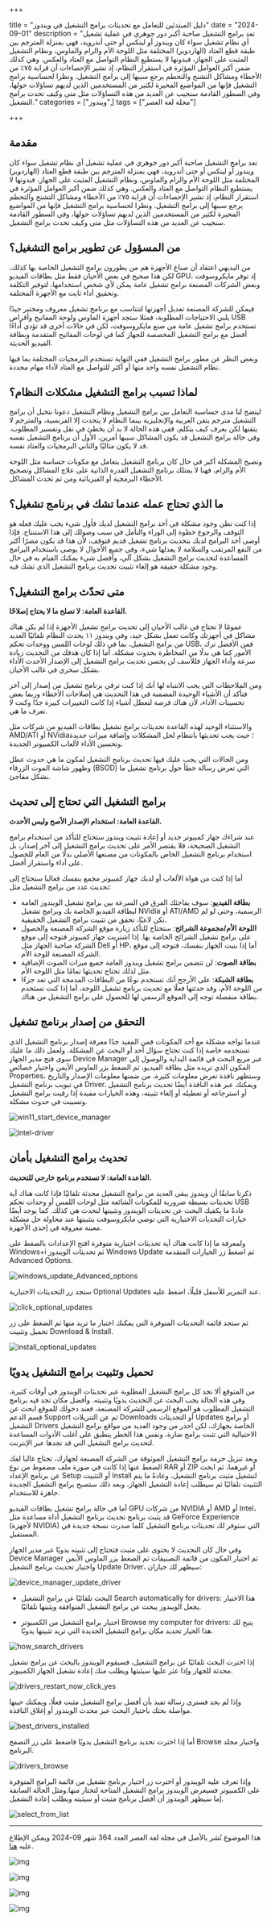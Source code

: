 +++

title = "دليل المبتدئين للتعامل مع تحديثات برامج التشغيل في ويندوز"
date = "2024-09-01"
description = "تعد برامج التشغيل صاحبة أكبر دور جوهري في عملية تشغيل أي نظام تشغيل سواء كان ويندوز أو لينكس أو حتى أندرويد، فهي بمنزلة المترجم بين طبقة قطع العتاد (الهاردوير) المختلفة مثل اللوحة الأم والرام والماوس، ونظام التشغيل المثبت على الجهاز، فبدونها لا يستطيع النظام التواصل مع العتاد والعكس. وهي كذلك ضمن أكبر العوامل المؤثرة في استقرار النظام، إذ تشير الإحصاءات أن قرابة ٧٥٪ من الأخطاء ومشاكل التشنج والتحطم يرجع سببها إلى برامج التشغيل. ونظرا لحساسية برامج التشغيل فإنها من المواضيع المحيرة لكثير من المستخدمين الذين لديهم تساؤلات حولها، وفي السطور القادمة سنجيب عن العديد من هذه التساؤلات مثل متى وكيف تحدث برامج التشغيل."
categories = ["ويندوز",]
tags = ["مجلة لغة العصر"]

+++

## مقدمة

تعد برامج التشغيل صاحبة أكبر دور جوهري في عملية تشغيل أي نظام تشغيل سواء كان ويندوز أو لينكس أو حتى أندرويد، فهي بمنزلة المترجم بين طبقة قطع العتاد (الهاردوير) المختلفة مثل اللوحة الأم والرام والماوس، ونظام التشغيل المثبت على الجهاز، فبدونها لا يستطيع النظام التواصل مع العتاد والعكس. وهي كذلك ضمن أكبر العوامل المؤثرة في استقرار النظام، إذ تشير الإحصاءات أن قرابة ٧٥٪ من الأخطاء ومشاكل التشنج والتحطم يرجع سببها إلى برامج التشغيل. ونظرا لحساسية برامج التشغيل فإنها من المواضيع المحيرة لكثير من المستخدمين الذين لديهم تساؤلات حولها، وفي السطور القادمة سنجيب عن العديد من هذه التساؤلات مثل متى وكيف تحدث برامج التشغيل.

## من المسؤول عن تطوير برامج التشغيل؟

من البديهي اعتقاد أن صناع الأجهزة هم من يطورون برامج التشغيل الخاصة بها كذلك، لكن هذا صحيح في بعض الأحيان فقط مثل بطاقات الفيديو GPU، إذ توفر مايكروسوفت وبعض الشركات المصنعة برامج تشغيل عامة يمكن لأي شخص استخدامها، لتوفير التكلفة وتحقيق أداء ثابت مع الأجهزة المختلفة.

فيمكن للشركة المصنعة تعديل أجهزتها لتتناسب مع برنامج تشغيل معروف ومختبر جيدًا يلبي الاحتياجات المطلوبة، فمثلا ستجد أجهزة الماوس ولوحة المفاتيح وأقراص USB تستخدم برامج تشغيل عامة من صنع مايكروسوفت، لكن في حالات أخرى قد تؤدي أداءًا أفضل مع برامج التشغيل المخصصة للجهاز كما في لوحات المفاتيح المتقدمة وبطاقة الفيديو الحديثة.

وبغض النظر عن مطور برامج التشغيل ففي النهاية تستخدم البرمجيات المختلفة بما فيها نظام التشغيل نفسه واحد منها أو أكثر للتواصل مع العتاد لأداء مهام محددة.

## لماذا تسبب برامج التشغيل مشكلات النظام؟

ليتضح لنا مدى حساسية التعامل بين برامج التشغيل ونظام التشغيل دعونا نتخيل أن برامج التشغيل مترجم يتقن العربية والإنجليزية بينما النظام لا يتحدث إلا الفرنسية، والمترجم لا يتقنها لكن يعرف كيف يتكلم، ففي هذه الحالة لا بد أن يخطئ في نقل وتفسير المطلوب. وفي حالة برامج التشغيل قد يكون المشاكل سببها أمرين، الأول أن برنامج التشغيل نفسه قد لا يكون مثاليًا والثاني البرمجيات والعتاد نفسه.

وتصبح المشكلة أكبر في حال كان برنامج التشغيل يتعامل مع مكونات حساسة مثل اللوحة الأم والرام، فهنا لا يمتلك برنامج التشغيل القدرة الذاتية على علاج المشاكل وتصحيح الأخطاء البرمجية أو الفيزيائية ومن ثم تحدث المشاكل.

## ما الذي تحتاج عمله عندما تشك في برنامج تشغيل؟

إذا كنت تظن وجود مشكلة في أحد برامج التشغيل لديك فأول شيء يجب عليك فعله هو التوقف والرجوع خطوة إلى الوراء والتأمل في سبب وصولك إلى هذا الاستنتاج. فإذا أوصى أحد البرامج لديك بتحديث برنامج تشغيل قديم فتوقف، لأن هذا قد يكون مضرًا أكثر من النفع المرتقب والسلامة لا يعدلها شيء، وفي جميع الأحوال لا يوصى باستخدام البرامج المساعدة لتحديث برامج التشغيل بشكل آلي، وأفضل شيء يمكنك القيام به في حال وجود مشكلة حقيقة هو إلغاء تثبيت تحديث برنامج التشغيل الذي تشك فيه.

## متى تحدّث برامج التشغيل؟

**القاعدة العامة: لا تصلح ما لا يحتاج إصلاحًا.**

عمومًا لا تحتاج في غالب الأحيان إلى تحديث برامج تشغيل الأجهزة إذا لم يكن هناك مشاكل في أجهزتك وكانت تعمل بشكل جيد، وفي ويندوز ١١ يحدث النظام تلقائيًا العديد من برامج التشغيل، بما في ذلك لوحات اللمس ووحدات تحكم USB، فمن الأفضل ترك الأمور كما هي بدلًا من المخاطرة بحدوث مشكلة. أما إذا كان هدفك من التحديث زيادة سرعة وأداء الجهاز فللأسف لن يحسن تحديث برامج التشغيل إلى الإصدار الأحدث الأداء بشكل سحري في غالب الأحيان.

ومن الملاحظات التي يجب الانتباه لها أنك إذا كنت ترقي برنامج تشغيل من إصدار إلى آخر فتأكد أن الأشياء الوحيدة المضمنة في هذا التحديث هي إصلاحات الأخطاء وربما بعض تحسينات الأداء، لأن هناك فرصة لتعطل أشياء إذا كانت التغييرات كبيرة جدًا وكنت لا تعرف ما هي.

والاستثناء الوحيد لهذه القاعدة تحديثات برامج تشغيل بطاقات الفيديو من شركات مثل AMD/ATI أو NVidia؛ حيث يجب تحديثها بانتظام لحل المشكلات وإضافة ميزات جديدة وتحسين الأداء لألعاب الكمبيوتر الجديدة.

ومن الحالات التي يجب عليك فيها تحديث برنامج التشغيل لمكون ما هي حدوث عطل وظهور شاشة الموت الزرقاء (BSOD) التي تعرض رسالة خطأ حول برنامج تشغيل ما بشكل مفاجئ.

## برامج التشغيل التي تحتاج إلى تحديث

**القاعدة العامة: استخدام الإصدار الأصح وليس الأحدث.**

عند شراءك جهاز كمبيوتر جديد أو إعادة تثبيت ويندوز ستحتاج للتأكد من استخدام برامج التشغيل الصحيحة، فلا يقتصر الأمر على تحديث برامج التشغيل إلى آخر إصدار، بل استخدام برنامج التشغيل الخاص بالمكونات من مصنعها الأصلي بدلًا من العام للحصول على أداء واستقرار أفضل.

أما إذا كنت من هواة الألعاب أو لديك جهاز كمبيوتر مجمع بنفسك فغالبا ستحتاج إلى تحديث عدد من برامج التشغيل مثل:

- **بطاقة الفيديو**: سوف يفاجئك الفرق في السرعة بين برامج تشغيل الويندوز العامة لبطاقة الفيديو الخاصة بك وبرامج تشغيل NVidia أو ATI/AMD الرسمية، وحتى لو لم تكن لاعبًا، تحقق من تثبيت برامج التشغيل الحقيقية.
- **اللوحة الأم/مجموعة الشرائح**: ستحتاج للتأكد زيارة موقع الشركة المصنعة والحصول على برامج تشغيل الشرائح الخاصة بها. إذا اشتريت جهاز كمبيوتر فتوجه إلى موقع الشركة صاحبة الجهاز مثل Dell أو HP، أما إذا بنيت الجهاز بنفسك، فتوجه إلى موقع الشركة المصنعة للوحة الأم.
- **بطاقة الصوت**: لن تتضمن برامج تشغيل ويندوز العامة جميع ميزات الصوت الإضافية مثل لذلك تحتاج تحديثها تمامًا مثل اللوحة الأم.
- **بطاقة الشبكة**: على الأرجح أنك تستخدم نوعًا من البطاقات المدمجة التي تعد جزءًا من اللوحة الأم، وقد حدثتها فعلًا مع تحديث برنامج تشغيل اللوحة، أما إذا كنت تستخدم بطاقة منفصلة توجه إلى الموقع الرسمي لها للحصول على برامج التشغيل من هناك.

## التحقق من إصدار برنامج تشغيل

عندما تواجه مشكلة مع أحد المكونات فمن المفيد جدًا معرفة إصدار برنامج التشغيل الذي تستخدمه خاصة إذا كنت تحتاج سؤال أحد أو البحث عن المشكلة. ولعمل ذلك ما عليك سوى فتح مدير الجهاز Device Manager عبر مربع البحث في قائمة البداية والوصول إلى المكون الذي تريده مثل بطاقة الفيديو، ثم الضغط بزر الماوس الأيمن واختيار خصائص Properties، وستظهر نافذة تعرض معلومات كثيرة، من ضمنها معلومات الإصدار والتاريخ في تبويب برنامج التشغيل Driver. ويمكنك عبر هذه النافذة أيضًا تحديث برنامج التشغيل أو استرجاعه أو تعطيله أو إلغاء تثبيته، وهذه الخيارات مفيدة إذا رقيت برامج التشغيل وتسببت في حدوث مشكلة.

![win11_start_device_manager](images/win11_start_device_manager.jpg)

![Intel-driver](images/Intel-driver.jpg)

## تحديث برامج التشغيل بأمان

**القاعدة العامة: لا تستخدم برنامج خارجي للتحديث.**

ذكرنا سابقًا أن ويندوز يبقى العديد من برامج التشغيل محدثة تلقائيًا فإذا كانت هناك أية تحديثات بسيطة ضرورية للمكونات الشائعة مثل لوحات اللمس أو وحدات تحكم USB عادةً ما يكفيك البحث عن تحديثات الويندوز وتثبيتها لتحدث هي كذلك. كما يوجد أيضًا خيارات التحديات الاختيارية التي توصي مايكروسوفت بتثبيتها عند محاولة حل مشكلة معينة معروفة في إحدى الأجهزة.

ولمعرفة ما إذا كانت هناك أية تحديثات اختيارية متوفرة افتح الإعدادات بالضغط على Windows+i ثم تحديثات الويندوز Windows Update ثم اضغط زر الخيارات المتقدمة Advanced Options.

![windows_update_Advanced_options](images/windows_update_Advanced_options.jpg)

 ستجد زر التحديثات الاختيارية Optional Updates عند التمرير للأسفل قليلًا، اضغط عليه.

![click_optional_updates](images/click_optional_updates.jpg)

ثم ستجد قائمة التحديثات المتوفرة التي يمكنك اختيار ما تريد منها ثم الضغط على زر تحميل وتثبيت Download & Install.

![install_optional_updates](images/install_optional_updates.jpg)

## تحميل وتثبيت برامج التشغيل يدويًا

من المتوقع ألا تجد كل برامج التشغيل المطلوبة عبر تحديثات الويندوز في أوقات كثيرة، وفي هذه الحالة يجب البحث عن التحديث يدويًا وتثبيته. وأفضل مكان تجد فيه برنامج التشغيل المطلوب هو الموقع الرسمي للشركة المصنعة، فعند دخولك للموقع ابحث عن قسم الدعم Support ثم عن التنزيلات Downloads أو التحديثات Updates أو برامج التشغيل Drivers الخاصة بجهازك، لكن احذر من وجود العديد من مواقع برامج التشغيل الاحتيالية التي تثبت برامج ضارة، ونفس هذا الخطر ينطبق على أغلب الأدوات المساعدة لتحديث برامج التشغيل التي قد تجدها عبر الإنترنت.

وبعد تنزيل حزمة برامج التشغيل الموثوقة من الشركة المصنعة لجهازك، تحتاج غالبا لفك الضغط عنها إذا كانت في صورة ملف مضغوط من نوع RAR أو ZIP أو غيرهما، ثم ابحث عن برنامج الإعداد Setup أو التثبيت Install لتشغيل مثبت برنامج التشغيل، وعادةً ما يتم التثبيت تلقائيًا ثم سيطلب إعادة التشغيل الجهاز، وبعد ذلك ستصبح برامج التشغيل الجديدة جاهزة للاستخدام.

أما في حالة برامج تشغيل بطاقات الفيديو GPU من شركات NVIDIA أو AMD أو Intel، قد يثبت برنامج تحديث برنامج التشغيل أداة مساعدة مثل GeForce Experience (لأجهزة NVIDIA) التي ستوفر لك تحديثات برنامج التشغيل كلما صدرت نسخة جديدة في المستقبل.

وفي حال كان التحديث لا يحتوى على مثبت فتحتاج إلى تثبيته يدويًا عبر مدير الجهاز Device Manager ثم اختيار المكون من قائمة التصنيفات ثم الضغط بزر الماوس الأيمن واختيار تحديث برنامج التشغيل Update Driver، سيظهر لك خياران:

![device_manager_update_driver](images/device_manager_update_driver.jpg)

- البحث تلقائيًا عن برامج التشغيل Search automatically for drivers: هذا الاختيار يجعل الويندوز يبحث عن برامج التشغيل المتوافقة ويثبتها تلقائيًا.

- اختيار برامج التشغيل من الكمبيوتر Browse my computer for drivers: يتيح لك هذا الخيار تحديد مكان برامج التشغيل الجديدة التي تريد تثبيتها يدويًا.

![how_search_drivers](images/how_search_drivers.jpg)

إذا اخترت البحث تلقائيًا عن برامج التشغيل، فسيقوم الويندوز بالبحث عن برامج تشغيل محدثة للجهاز وإذا عثر عليها سيثبتها ويطلب منك إعادة تشغيل الجهاز الكمبيوتر.

![drivers_restart_now_click_yes](images/drivers_restart_now_click_yes.jpg)

وإذا لم يجد فسترى رسالة تفيد بأن أفضل برامج التشغيل مثبت فعلًا، ويمكنك حينها مواصلة بحثك باختيار البحث عبر محدث الويندوز أو إغلاق النافذة.

![best_drivers_installed](images/best_drivers_installed.jpg)

أما إذا اخترت تحديد برنامج التشغيل يدويًا فاضغط على زر التصفح Browse واختيار مجلد البرنامج.

![drivers_browse](images/drivers_browse.jpg)

وإذا تعرف عليه الويندوز أو اخترت زر اختيار برنامج تشغيل من قائمة البرامج المتوفرة على الكمبيوتر فسيعرض الويندوز برامج التشغيل المتاحة لتختار منها.ومثل الحالة السابقة إما سيظهر الويندوز أن أفضل برنامج مثبت أو سيثبته ويطلب إعادة التشغيل.

![select_from_list](images/select_from_list.jpg)

---

هذا الموضوع نُشر باﻷصل في مجلة لغة العصر العدد 364 شهر 09-2024 ويمكن الإطلاع عليه [هنا](https://drive.google.com/file/d/1PV51yk3cvR614ShSWZKTXSVcNn0EjBK6/view?usp=drive_link).

![img](images/364-1.jpg)

![img](images/364-2.jpg)

![img](images/364-3.jpg)

![img](images/364-4.jpg)